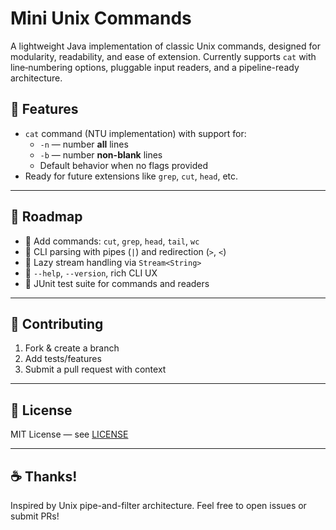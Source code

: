 
# Mini Unix Commands

A lightweight Java implementation of classic Unix commands, designed for modularity, readability, and ease of extension. Currently supports `cat` with line‑numbering options, pluggable input readers, and a pipeline-ready architecture.

## 🚀 Features

- `cat` command (NTU implementation) with support for:
  - `-n` — number **all** lines
  - `-b` — number **non-blank** lines
  - Default behavior when no flags provided
- Ready for future extensions like `grep`, `cut`, `head`, etc.



---

## 🎯 Roadmap

* 🌟 Add commands: `cut`, `grep`, `head`, `tail`, `wc`
* 🌟 CLI parsing with pipes (`|`) and redirection (`>`, `<`)
* 🌟 Lazy stream handling via `Stream<String>`
* 🌟 `--help`, `--version`, rich CLI UX
* 🌟 JUnit test suite for commands and readers

---

## 🤝 Contributing

1. Fork & create a branch
2. Add tests/features
3. Submit a pull request with context

---

## 📄 License

MIT License — see [LICENSE](LICENSE)

---

## ☕ Thanks!

Inspired by Unix pipe-and-filter architecture. Feel free to open issues or submit PRs!



